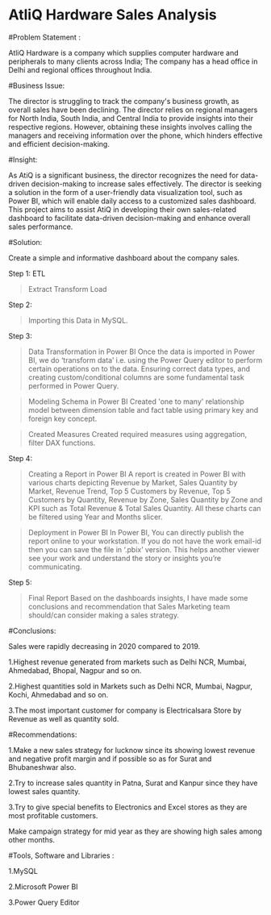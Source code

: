# AtliQ Hardware Sales Analysis

#Problem Statement :

AtliQ Hardware is a company which supplies computer hardware and peripherals to many clients across India;
The company has a head office in Delhi and regional offices throughout India.

#Business Issue:

The director is struggling to track the company's business growth, as overall sales have been declining. The director relies on regional managers for North India, South India, and Central India to provide insights into their respective regions. However, obtaining these insights involves calling the managers and receiving information over the phone, which hinders effective and efficient decision-making.

#Insight:

As AtiQ is a significant business, the director recognizes the need for data-driven decision-making to increase sales effectively. The director is seeking a solution in the form of a user-friendly data visualization tool, such as Power BI, which will enable daily access to a customized sales dashboard. This project aims to assist AtiQ in developing their own sales-related dashboard to facilitate data-driven decision-making and enhance overall sales performance.

#Solution:

Create a simple and informative dashboard about the company sales.

Step 1:
ETL 
>Extract
>Transform
>Load

Step 2:
>Importing this Data in MySQL.

Step 3:
>Data Transformation in Power BI
Once the data is imported in Power BI, we do ‘transform data’ i.e. using the Power Query editor to perform certain operations on to the data. Ensuring correct data types, and creating custom/conditional columns are some fundamental task performed in Power Query.

>Modeling Schema in Power BI
Created 'one to many' relationship model between dimension table and fact table using primary key and foreign key concept.

>Created Measures
Created required measures using aggregation, filter DAX functions.

Step 4:
>Creating a Report in Power BI
A report is created in Power BI with various charts depicting Revenue by Market, Sales Quantity by Market, Revenue Trend, Top 5 Customers by Revenue, Top 5 Customers by Quantity, Revenue by Zone, Sales Quantity by Zone and KPI such as Total Revenue & Total Sales Quantity. All these charts can be filtered using Year and Months slicer.

>Deployment in Power BI
In Power BI, You can directly publish the report online to your workstation. If you do not have the work email-id then you can save the file in ‘.pbix’ version. This helps another viewer see your work and understand the story or insights you’re communicating.

Step 5:
>Final Report
Based on the dashboards insights, I have made some conclusions and recommendation that Sales Marketing team should/can consider making a sales strategy.

#Conclusions:

Sales were rapidly decreasing in 2020 compared to 2019.

1.Highest revenue generated from markets such as Delhi NCR, Mumbai, Ahmedabad, Bhopal, Nagpur and so on.

2.Highest quantities sold in Markets such as Delhi NCR, Mumbai, Nagpur, Kochi, Ahmedabad and so on.

3.The most important customer for company is Electricalsara Store by Revenue as well as quantity sold.

#Recommendations:

1.Make a new sales strategy for lucknow since its showing lowest revenue and negative profit margin and if possible so as for Surat and Bhubaneshwar also.

2.Try to increase sales quantity in Patna, Surat and Kanpur since they have lowest sales quantity.

3.Try to give special benefits to Electronics and Excel stores as they are most profitable customers.

Make campaign strategy for mid year as they are showing high sales among other months.

#Tools, Software and Libraries :

1.MySQL

2.Microsoft Power BI

3.Power Query Editor
